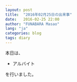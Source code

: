 ```yaml
---
layout: post
title:  "2016年02月25日の出来事"
date:   2016-02-25 22:00
author: "FUNABARA Masao"
lang: "ja"
categories: blog
tags: diary
---
```


本日は、

* アルバイト

を行いました。
